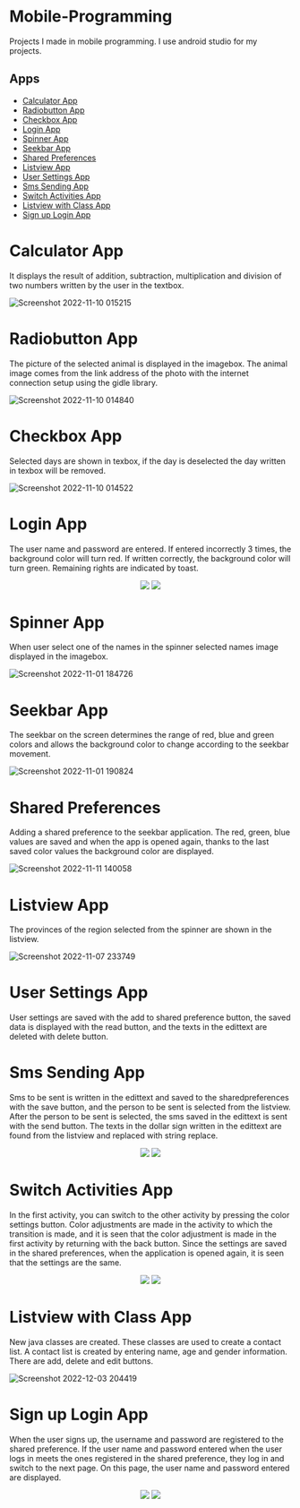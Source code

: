 # Mobile-Programming
Projects I made in mobile programming. I use android studio for my projects.

## Apps
- [Calculator App](#calculator-app)
- [Radiobutton App](#radiobutton-app)
- [Checkbox App](#checkbox-app)
- [Login App](#login-app)
- [Spinner App](#spinner-app)
- [Seekbar App](#seekbar-app)
- [Shared Preferences](#shared-preferences)
- [Listview App](#listview-app)
- [User Settings App](#user-settings-app)
- [Sms Sending App](#sms-sending-app)
- [Switch Activities App](#switch-activities-app)
- [Listview with Class App](#listview-with-class-app)
- [Sign up Login App](#sign-up-login-app)

# Calculator App
It displays the result of addition, subtraction, multiplication and division of two numbers written by the user in the textbox.

![Screenshot 2022-11-10 015215](https://user-images.githubusercontent.com/102357822/200959412-cd4aa670-fca4-4a36-a6dd-52d88b359ff9.png)



# Radiobutton App
The picture of the selected animal is displayed in the imagebox. The animal image comes from the link address of the photo with the internet connection setup using the gidle library.

![Screenshot 2022-11-10 014840](https://user-images.githubusercontent.com/102357822/200958951-91a75ecf-5800-4000-8b13-72a515e55625.png)



# Checkbox App
Selected days are shown in texbox, if the day is deselected the day written in texbox will be removed.

![Screenshot 2022-11-10 014522](https://user-images.githubusercontent.com/102357822/200958494-2737d477-24e8-4977-9b7a-4118e8cc2a84.png)



# Login App
The user name and password are entered. If entered incorrectly 3 times, the background color will turn red. If written correctly, the background color will turn green. Remaining rights are indicated by toast.


<p align="middle">
  <img src="https://user-images.githubusercontent.com/102357822/201326044-6860b0d2-84ad-4e67-914c-507849719f81.png"/>
  <img src="https://user-images.githubusercontent.com/102357822/201326056-24e07ccb-7783-49e5-8329-a0a805f7820d.png"/>
</p>

# Spinner App
When user select one of the names in the spinner selected names image displayed in the imagebox.

![Screenshot 2022-11-01 184726](https://user-images.githubusercontent.com/102357822/199558936-983aa1d3-ec55-4e78-837c-32964e512e65.png)



# Seekbar App
The seekbar on the screen determines the range of red, blue and green colors and allows the background color to change according to the seekbar movement.

![Screenshot 2022-11-01 190824](https://user-images.githubusercontent.com/102357822/199559020-5dfec4fb-20cb-4fd0-8068-39f8fa7a2335.png)



# Shared Preferences
Adding a shared preference to the seekbar application. The red, green, blue values are saved and when the app is opened again, thanks to the last saved color values the background color are displayed.

![Screenshot 2022-11-11 140058](https://user-images.githubusercontent.com/102357822/201327040-961be504-9e43-4b1b-a4e1-fbfbe19e81e1.png)



# Listview App
The provinces of the region selected from the spinner are shown in the listview.

![Screenshot 2022-11-07 233749](https://user-images.githubusercontent.com/102357822/200410486-7b03b3a5-04aa-485b-b364-40f1775fdf80.png)



# User Settings App
User settings are saved with the add to shared preference button, the saved data is displayed with the read button, and the texts in the edittext are deleted with delete button.



# Sms Sending App
Sms to be sent is written in the edittext and saved to the sharedpreferences with the save button, and the person to be sent is selected from the listview. After the person to be sent is selected, the sms saved in the edittext is sent with the send button. The texts in the dollar sign written in the edittext are found from the listview and replaced with string replace.

<p align="middle">
  <img src="https://user-images.githubusercontent.com/102357822/200911505-ba2d75d2-a058-48be-abd2-45e04d3cafb8.png"/>
  <img src="https://user-images.githubusercontent.com/102357822/200911526-b89e346e-3b30-4315-96e8-7d9f2eba059a.png"/>
</p>


# Switch Activities App
In the first activity, you can switch to the other activity by pressing the color settings button. Color adjustments are made in the activity to which the transition is made, and it is seen that the color adjustment is made in the first activity by returning with the back button. Since the settings are saved in the shared preferences, when the application is opened again, it is seen that the settings are the same.

<p align="middle">
  <img src="https://user-images.githubusercontent.com/102357822/205444651-bc2c25fe-a559-4f0d-90fa-398b5e91c1c4.png"/>
  <img src="https://user-images.githubusercontent.com/102357822/205444654-fe1d0d57-03cd-4d31-80d4-34a4e0e70b11.png"/>
</p>

# Listview with Class App
New java classes are created. These classes are used to create a contact list. A contact list is created by entering name, age and gender information. There are add, delete and edit buttons. 

![Screenshot 2022-12-03 204419](https://user-images.githubusercontent.com/102357822/205455024-344c3568-a67f-4bfc-9baa-72d91d707990.png)

# Sign up Login App
When the user signs up, the username and password are registered to the shared preference. If the user name and password entered when the user logs in meets the ones registered in the shared preference, they log in and switch to the next page. On this page, the user name and password entered are displayed.

<p align="middle">
  <img src="https://user-images.githubusercontent.com/102357822/206709348-99b8c23b-4dcc-469b-8b9a-66973b66fc43.png"/>
  <img src="https://user-images.githubusercontent.com/102357822/206709359-6b7c55b9-5230-4a80-b71c-92e15984c6fa.png"/>
</p>
